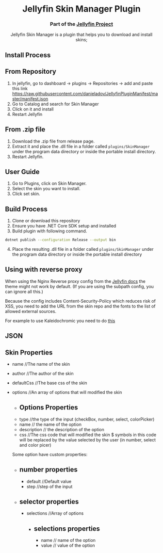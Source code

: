 <h1 align="center">Jellyfin Skin Manager Plugin</h1>
<h3 align="center">Part of the <a href="https://jellyfin.org">Jellyfin Project</a></h3>

<p align="center">
Jellyfin Skin Manager is a plugin that helps you to download and install skins;

</p>

## Install Process


## From Repository
1. In jellyfin, go to dashboard -> plugins -> Repositories -> add and paste this link https://raw.githubusercontent.com/danieladov/JellyfinPluginManifest/master/manifest.json
2. Go to Catalog and search for Skin Manager
3. Click on it and install
4. Restart Jellyfin


## From .zip file
1. Download the .zip file from release page.
2. Extract it and place the .dll file in a folder called ```plugins/SkinManager``` under  the program data directory or inside the portable install directory.
3. Restart Jellyfin.

## User Guide
1. Go to Plugins, click on Skin Manager.
2. Select the skin you want to install.
3. Click set skin.



## Build Process
1. Clone or download this repository
2. Ensure you have .NET Core SDK setup and installed
3. Build plugin with following command.
```sh
dotnet publish --configuration Release --output bin
```
4. Place the resulting .dll file in a folder called ```plugins/SkinManager``` under  the program data directory or inside the portable install directory



## Using with reverse proxy
When using the Nginx Reverse proxy config from the [Jellyfin docs](https://jellyfin.org/docs/general/networking/nginx.html) the theme might not work by default. (If you are using the subpath config, you can ignore all this.)

Because the config includes Content-Security-Policy which reduces risk of XSS, you need to add the URL from the skin repo and the fonts to the list of allowed external sources.

For example to use Kaleidochromic you need to do [this](https://github.com/CTalvio/Kaleidochromic/blob/main/README.md#using-with-reverse-proxy)


## JSON
  ## Skin Properties
  - name //The name of the skin
  - author //The author of the skin
  - defaultCss //The base css of the skin
  - options  //An array of options that will modified the skin
    - ## Options Properties
    - type //the type of the input (checkBox, number, select, colorPicker)
    - name // the name of the option
    - description // the description of the option
    - css //The css code that will modified the skin $ symbols in this code will be replaced by the value selected by the user (in number, select and color picer)
    
    Some option have custom properties:
    
    - ## number properties
      - default //Default value
      - step //step of the input
    - ## selector properties
      - selections //Array of options
        - ## selections properties
          - name // name of the option
          - value // value of the option
    
   

